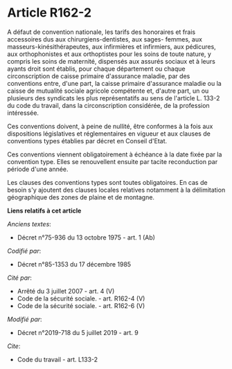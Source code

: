 # Article R162-2

A défaut de convention nationale, les tarifs des honoraires et frais accessoires dus aux chirurgiens-dentistes, aux sages-
femmes, aux masseurs-kinésithérapeutes, aux infirmières et infirmiers, aux pédicures, aux orthophonistes et aux orthoptistes
pour les soins de toute nature, y compris les soins de maternité, dispensés aux assurés sociaux et à leurs ayants droit sont
établis, pour chaque département ou chaque circonscription de caisse primaire d'assurance maladie, par des conventions entre,
d'une part, la caisse primaire d'assurance maladie ou la caisse de mutualité sociale agricole compétente et, d'autre part, un
ou plusieurs des syndicats les plus représentatifs au sens de l'article L. 133-2 du code du travail, dans la circonscription
considérée, de la profession intéressée.

Ces conventions doivent, à peine de nullité, être conformes à la fois aux dispositions législatives et réglementaires en
vigueur et aux clauses de conventions types établies par décret en Conseil d'Etat.

Ces conventions viennent obligatoirement à échéance à la date fixée par la convention type. Elles se renouvellent ensuite par
tacite reconduction par période d'une année.

Les clauses des conventions types sont toutes obligatoires. En cas de besoin s'y ajoutent des clauses locales relatives
notamment à la délimitation géographique des zones de plaine et de montagne.

**Liens relatifs à cet article**

_Anciens textes_:

  - Décret n°75-936 du 13 octobre 1975 - art. 1 (Ab)

_Codifié par_:

  - Décret n°85-1353 du 17 décembre 1985

_Cité par_:

  - Arrêté du 3 juillet 2007 - art. 4 (V)
  - Code de la sécurité sociale. - art. R162-4 (V)
  - Code de la sécurité sociale. - art. R162-6 (V)

_Modifié par_:

  - Décret n°2019-718 du 5 juillet 2019 - art. 9

_Cite_:

  - Code du travail - art. L133-2
